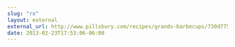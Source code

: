 ```yaml
---
slug: "rx"
layout: external
external_url: http://www.pillsbury.com/recipes/grands-barbecups/730d7758-b9f4-41fb-ac73-a2024e60bd29/
date: 2013-02-23T17:53:06-06:00
---
```


